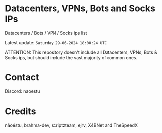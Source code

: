 # Datacenters, VPNs, Bots and Socks IPs
 
Datacenters / Bots / VPN / Socks ips list

Latest update: `Saturday 29-06-2024 18:00:24 UTC` 

ATTENTION: This repository doesn't include all Datacenters, VPNs, Bots & Socks ips, 
but should include the vast majority of common ones.

# Contact
Discord: naoestu

# Credits
nãoéstu, brahma-dev, scriptzteam, ejrv, X4BNet and TheSpeedX
